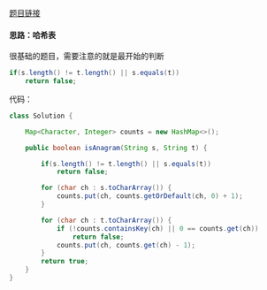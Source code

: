 [题目链接](https://leetcode-cn.com/problems/dKk3P7/)

#### 思路：哈希表
很基础的题目，需要注意的就是最开始的判断
```java
if(s.length() != t.length() || s.equals(t))
    return false;
```

代码：
```java
class Solution {

    Map<Character, Integer> counts = new HashMap<>();

    public boolean isAnagram(String s, String t) {

        if(s.length() != t.length() || s.equals(t))
            return false;

        for (char ch : s.toCharArray()) {
            counts.put(ch, counts.getOrDefault(ch, 0) + 1);
        }

        for (char ch : t.toCharArray()) {
            if (!counts.containsKey(ch) || 0 == counts.get(ch))
                return false;
            counts.put(ch, counts.get(ch) - 1);
        }
        return true;
    }
}
```